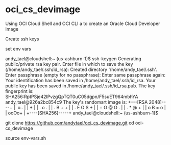 # oci_cs_devimage
Using OCI Cloud Shell and OCI CLI a to create an Oracle Cloud Developer Image

Create ssh keys

set env vars

andy_tael@cloudshell:~ (us-ashburn-1)$ ssh-keygen
Generating public/private rsa key pair.
Enter file in which to save the key (/home/andy_tael/.ssh/id_rsa): 
Created directory '/home/andy_tael/.ssh'.
Enter passphrase (empty for no passphrase): 
Enter same passphrase again: 
Your identification has been saved in /home/andy_tael/.ssh/id_rsa.
Your public key has been saved in /home/andy_tael/.ssh/id_rsa.pub.
The key fingerprint is:
SHA256:RptPSje42IPvzgQpTQT0uC05dgpn/F5suET964mbhYA andy_tael@926a2bc854c9
The key's randomart image is:
+---[RSA 2048]----+
|   .o..          |
|     +           |
|    . o .        |
|   . B + +       |
|  . E O S +      |
|   = O @ O .     |
|    . * @ +      |
|     o B = o     |
|      ooOo+      |
+----[SHA256]-----+
andy_tael@cloudshell:~ (us-ashburn-1)$ 

git clone https://github.com/andytael/oci_cs_devimage.git
cd oci-cs_devimage

source env-vars.sh


